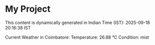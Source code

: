 # My Project

This content is dynamically generated in Indian Time (IST): 2025-09-18 20:16:38 IST


Current Weather in Coimbatore:
Temperature: 26.88 °C
Condition: mist
